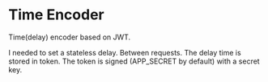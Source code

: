 # Time Encoder

Time(delay) encoder based on JWT.

I needed to set a stateless delay. Between requests. The delay time is stored in token. The token is signed (APP_SECRET by default) with a secret key.

